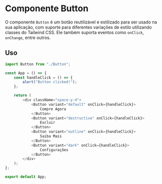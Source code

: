 <!-- @format -->

# Componente Button

O componente `Button` é um botão reutilizável e estilizado para ser usado na sua aplicação, com suporte para diferentes variações de estilo utilizando classes do Tailwind CSS. Ele também suporta eventos como `onClick`, `onChange`, entre outros.

## Uso

```javascript
import Button from "./Button";

const App = () => {
	const handleClick = () => {
		alert("Button clicked!");
	};

	return (
		<div className="space-y-4">
			<Button variant="default" onClick={handleClick}>
				Compre Agora
			</Button>
			<Button variant="destructive" onClick={handleClick}>
				Excluir
			</Button>
			<Button variant="outline" onClick={handleClick}>
				Saiba Mais
			</Button>
			<Button variant="dark" onClick={handleClick}>
				Configurações
			</Button>
		</div>
	);
};

export default App;
```
